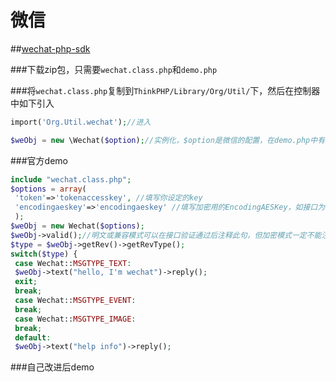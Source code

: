 # 微信

##[wechat-php-sdk](http://github.com/dodgepudding/wechat-php-sdk)

###下载zip包，只需要`wechat.class.php`和`demo.php`

###将`wechat.class.php`复制到`ThinkPHP/Library/Org/Util/`下，然后在控制器中如下引入
```php
import('Org.Util.wechat');//进入

$weObj = new \Wechat($option);//实例化，$option是微信的配置，在demo.php中有demo
```
###官方demo
```php
include "wechat.class.php";
$options = array(
 'token'=>'tokenaccesskey', //填写你设定的key
 'encodingaeskey'=>'encodingaeskey' //填写加密用的EncodingAESKey，如接口为明文模式可忽略
 );
$weObj = new Wechat($options);
$weObj->valid();//明文或兼容模式可以在接口验证通过后注释此句，但加密模式一定不能注释，否则会验证失败
$type = $weObj->getRev()->getRevType();
switch($type) {
 case Wechat::MSGTYPE_TEXT:
 $weObj->text("hello, I'm wechat")->reply();
 exit;
 break;
 case Wechat::MSGTYPE_EVENT:
 break;
 case Wechat::MSGTYPE_IMAGE:
 break;
 default:
 $weObj->text("help info")->reply();

```
###自己改进后demo
```php

```

